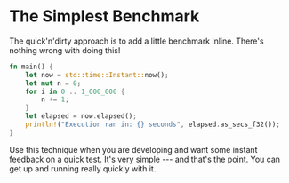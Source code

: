 # The Simplest Benchmark

The quick'n'dirty approach is to add a little benchmark inline. There's nothing wrong with doing this!

```rust
fn main() {
    let now = std::time::Instant::now();
    let mut n = 0;
    for i in 0 .. 1_000_000 {
        n += 1;
    }
    let elapsed = now.elapsed();
    println!("Execution ran in: {} seconds", elapsed.as_secs_f32());
}
```

Use this technique when you are developing and want some instant feedback on a quick test. It's very simple --- and that's the point. You can get up and running really quickly with it.